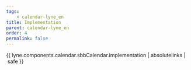 ```yaml
---
tags: 
    - calendar-lyne_en
title: Implementation
parent: calendar-lyne_en
order: 4
permalink: false  
---
```

{{ lyne.components.calendar.sbbCalendar.implementation | absolutelinks | safe }}